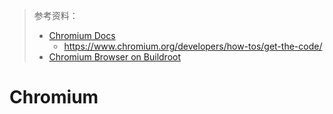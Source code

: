 > 参考资料：
>
> - [Chromium Docs](https://chromium.googlesource.com/chromium/src/+/main/docs/README.md)
>   - https://www.chromium.org/developers/how-tos/get-the-code/
> - [Chromium Browser on Buildroot](https://raybiztech.com/services/embedded-systems/imx-6-solutions/chromium-browser-on-buildroot)

# Chromium